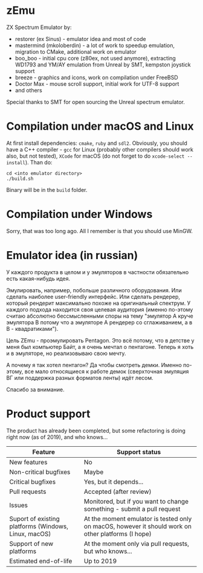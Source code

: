 # zEmu

ZX Spectrum Emulator by:

- restorer (ex Sinus) - emulator idea and most of code
- mastermind (mkoloberdin) - a lot of work to speedup emulation, migration to CMake, additional work on emulator
- boo_boo - initial cpu core (z80ex, not used anymore), extracting WD1793 and YM/AY emulation from Unreal by SMT, kempston joystick support
- breeze - graphics and icons, work on compilation under FreeBSD
- Doctor Max - mouse scroll support, initial work for UTF-8 support
- and others

Special thanks to SMT for open sourcing the Unreal spectrum emulator.

# Compilation under macOS and Linux

At first install dependencies: `cmake`, `ruby` and `sdl2`. Obviously, you should have a C++ compiler - `gcc` for Linux (probably other compilers should work also, but not tested), `XCode` for macOS (do not forget to do `xcode-select --install`). Than do:

```
cd <into emulator directory>
./build.sh
```

Binary will be in the `build` folder.

# Compilation under Windows

Sorry, that was too long ago. All I remember is that you should use MinGW.

# Emulator idea (in russian)

У каждого продукта в целом и у эмуляторов в частности обязательно есть какая-нибудь идея.

Эмулировать, например, побольше различного оборудования. Или сделать наиболее user-friendly интерфейс.
Или сделать рендерер, который рендерит максимально похоже на оригинальный спектрум.
У каждого подхода находится своя целевая аудитория (именно по-этому считаю абсолютно бессмысленными споры
на тему "эмулятор A круче эмулятора B потому что а эмуляторе A рендерер со сглаживанием, а в B - квадратиками").

Цель ZEmu - проэмулировать Pentagon.
Это всё потому, что в детстве у меня был компьютер Байт, а я очень мечтал о пентагоне.
Теперь я хоть и в эмуляторе, но реализовываю свою мечту.

А почему я так хотел пентагон? Да чтобы смотреть демки. Именно по-этому, все мало относящиеся к работе демок (сверхточная
эмуляция ВГ или поддержка разных форматов ленты) идёт лесом.

Спасибо за внимание.

# Product support

The product has already been completed, but some refactoring is doing right now (as of 2019), and who knows...

| Feature | Support status |
|---|---|
| New features | No |
| Non-critical bugfixes | Maybe |
| Critical bugfixes | Yes, but it depends... |
| Pull requests | Accepted (after review) |
| Issues | Monitored, but if you want to change something - submit a pull request |
| Suport of existing platforms (Windows, Linux, macOS) | At the moment emulator is tested only on macOS, however it should work on other platforms (I hope) |
| Support of new platforms | At the moment only via pull requests, but who knows... |
| Estimated end-of-life | Up to 2019 |
